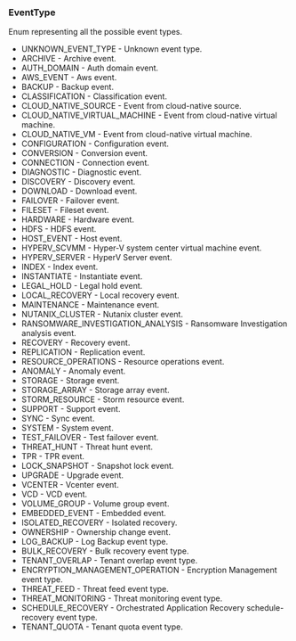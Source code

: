 ### EventType
Enum representing all the possible event types.

- UNKNOWN_EVENT_TYPE - Unknown event type.
- ARCHIVE - Archive event.
- AUTH_DOMAIN - Auth domain event.
- AWS_EVENT - Aws event.
- BACKUP - Backup event.
- CLASSIFICATION - Classification event.
- CLOUD_NATIVE_SOURCE - Event from cloud-native source.
- CLOUD_NATIVE_VIRTUAL_MACHINE - Event from cloud-native virtual machine.
- CLOUD_NATIVE_VM - Event from cloud-native virtual machine.
- CONFIGURATION - Configuration event.
- CONVERSION - Conversion event.
- CONNECTION - Connection event.
- DIAGNOSTIC - Diagnostic event.
- DISCOVERY - Discovery event.
- DOWNLOAD - Download event.
- FAILOVER - Failover event.
- FILESET - Fileset event.
- HARDWARE - Hardware event.
- HDFS - HDFS event.
- HOST_EVENT - Host event.
- HYPERV_SCVMM - Hyper-V system center virtual machine event.
- HYPERV_SERVER - HyperV Server event.
- INDEX - Index event.
- INSTANTIATE - Instantiate event.
- LEGAL_HOLD - Legal hold event.
- LOCAL_RECOVERY - Local recovery event.
- MAINTENANCE - Maintenance event.
- NUTANIX_CLUSTER - Nutanix cluster event.
- RANSOMWARE_INVESTIGATION_ANALYSIS - Ransomware Investigation analysis event.
- RECOVERY - Recovery event.
- REPLICATION - Replication event.
- RESOURCE_OPERATIONS - Resource operations event.
- ANOMALY - Anomaly event.
- STORAGE - Storage event.
- STORAGE_ARRAY - Storage array event.
- STORM_RESOURCE - Storm resource event.
- SUPPORT - Support event.
- SYNC - Sync event.
- SYSTEM - System event.
- TEST_FAILOVER - Test failover event.
- THREAT_HUNT - Threat hunt event.
- TPR - TPR event.
- LOCK_SNAPSHOT - Snapshot lock event.
- UPGRADE - Upgrade event.
- VCENTER - Vcenter event.
- VCD - VCD event.
- VOLUME_GROUP - Volume group event.
- EMBEDDED_EVENT - Embedded event.
- ISOLATED_RECOVERY - Isolated recovery.
- OWNERSHIP - Ownership change event.
- LOG_BACKUP - Log Backup event type.
- BULK_RECOVERY - Bulk recovery event type.
- TENANT_OVERLAP - Tenant overlap event type.
- ENCRYPTION_MANAGEMENT_OPERATION - Encryption Management event type.
- THREAT_FEED - Threat feed event type.
- THREAT_MONITORING - Threat monitoring event type.
- SCHEDULE_RECOVERY - Orchestrated Application Recovery schedule-recovery event type.
- TENANT_QUOTA - Tenant quota event type.
